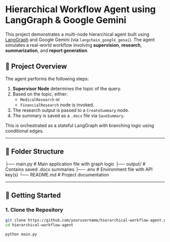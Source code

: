 # Hierarchical Workflow Agent using LangGraph & Google Gemini

This project demonstrates a multi-node hierarchical agent built using [LangGraph](https://github.com/langchain-ai/langgraph) and Google Gemini (via `langchain_google_genai`). The agent simulates a real-world workflow involving **supervision**, **research**, **summarization**, and **report generation**.

## 🧠 Project Overview

The agent performs the following steps:
1. **Supervisor Node** determines the topic of the query.
2. Based on the topic, either:
   - `MedicalResearch` or
   - `FinancialResearch` node is invoked.
3. The research output is passed to a `CreateSummary` node.
4. The summary is saved as a `.docx` file via `SaveSummary`.

This is orchestrated as a stateful LangGraph with branching logic using conditional edges.

---

## 📁 Folder Structure

├── main.py # Main application file with graph logic
├── output/ # Contains saved .docx summaries
├── .env # Environment file with API key(s)
└── README.md # Project documentation


---

## 🚀 Getting Started

### 1. Clone the Repository

```bash
git clone https://github.com/yourusername/hierarchical-workflow-agent.git
cd hierarchical-workflow-agent

python main.py
